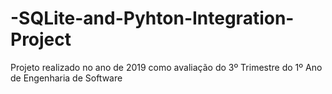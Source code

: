 # -SQLite-and-Pyhton-Integration-Project
Projeto realizado no ano de 2019 como avaliação do 3º Trimestre do 1º Ano de Engenharia de Software
